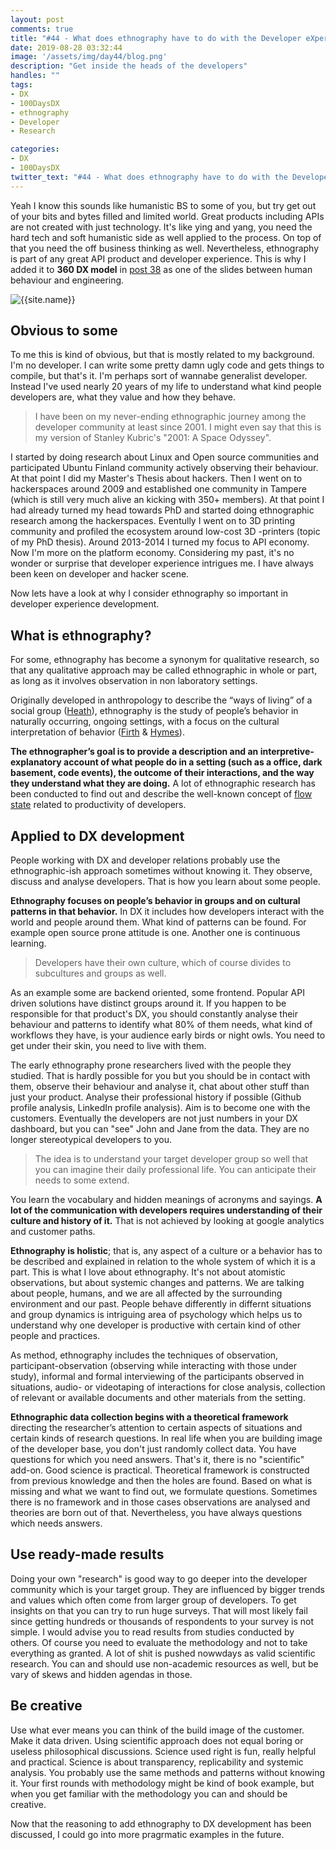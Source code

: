 ```yaml
---
layout: post
comments: true
title: "#44 - What does ethnography have to do with the Developer eXperience?"
date: 2019-08-28 03:32:44
image: '/assets/img/day44/blog.png'
description: "Get inside the heads of the developers"
handles: "" 
tags:
- DX 
- 100DaysDX
- ethnography
- Developer
- Research

categories:
- DX
- 100DaysDX
twitter_text: "#44 - What does ethnography have to do with the Developer eXperience?"
---
```


Yeah I know this sounds like humanistic BS to some of you, but try get out of your bits and bytes filled and limited world. Great products including APIs are not created with just technology. It's like ying and yang, you need the hard tech and soft humanistic side as well applied to the process. On top of that you need the off business thinking as well. Nevertheless, ethnography is part of any great API product and developer experience. This is why I added it to **360 DX model** in [post 38]() as one of the slides between human behaviour and engineering. 

<img itemprop="image" src="/assets/img/day38/dx-disciplines-35.png" alt="{{site.name}}"/>

## Obvious to some

To me this is kind of obvious, but that is mostly related to my background. I'm no developer. I can write some pretty damn ugly code and gets things to compile, but that's it. I'm perhaps sort of wannabe generalist developer. Instead I've used nearly 20 years of my life to understand what kind people developers are, what they value and how they behave. 

<blockquote>I have been on my never-ending ethnographic journey among the developer community at least since 2001. I might even say that this is my version of Stanley Kubric's "2001: A Space Odyssey".</blockquote> 

I started by doing research about Linux and Open source communities and participated Ubuntu Finland community actively observing their behaviour. At that point I did my Master's Thesis about hackers. Then I went on to hackerspaces around 2009 and established one community in Tampere (which is still very much alive an kicking with 350+ members). At that point I had already turned my head towards PhD and started doing ethnographic research among the hackerspaces. Eventully I went on to 3D printing community and profiled the ecosystem around low-cost 3D -printers (topic of my PhD thesis). Around 2013-2014 I turned my focus to API economy. Now I'm more on the platform economy. Considering my past, it's no wonder or surprise that developer experience intrigues me. I have always been keen on developer and hacker scene. 

Now lets have a look at why I consider ethnography so important in developer experience development. 

## What is ethnography? 

For some, ethnography has become a synonym for qualitative research, so that any qualitative approach may be called ethnographic in whole or part, as long  as it involves observation in non laboratory settings. 

Originally developed in anthropology to describe the “ways of living” of a social group ([Heath](https://eric.ed.gov/?id=ED216556)), ethnography is the study of people’s behavior in  naturally  occurring, ongoing settings, with a focus on the cultural interpretation of behavior ([Firth](https://www.taylorfrancis.com/books/9781315017525) & [Hymes](https://files.eric.ed.gov/fulltext/ED216554.pdf)). 

**The ethnographer’s goal  is to provide a description and an interpretive-explanatory account of what people do in a setting (such as a office, dark basement, code events), the outcome of their interactions, and the way they understand what they are doing.** A lot of ethnographic research has been conducted to find out and describe the well-known concept of [flow state](https://100daysdx.com/2/) related to productivity of developers.


## Applied to DX development

People working with DX and developer relations probably use the ethnographic-ish approach sometimes without knowing it. They observe, discuss and analyse developers. That is how you learn about some people. 

**Ethnography focuses on people’s behavior in groups and on cultural patterns in that behavior.** In DX it includes how developers interact with the world and people around them. What kind of patterns can be found. For example open source prone attitude is one. Another one is continuous learning. 

<blockquote>Developers have their own culture, which of course divides to subcultures and groups as well.</blockquote> 

As an example some are backend oriented, some frontend. Popular API driven solutions have distinct groups around it. If you happen to be responsible for that product's DX, you should constantly analyse their behaviour and patterns to identify what 80% of them needs, what kind of workflows they have, is your audience early birds or night owls. You need to get under their skin, you need to live with them. 

The early ethnography prone researchers lived with the people they studied. That is hardly possible for you but you should be in contact with them, observe their behaviour and analyse it, chat about other stuff than just your product. Analyse their professional history if possible (Github profile analysis, LinkedIn profile analysis). Aim is to become one with the customers. Eventually the developers are not just numbers in your DX dashboard, but you can "see" John and Jane from the data. They are no longer stereotypical developers to you. 

<blockquote>The idea is to understand your target developer group so well that you can imagine their daily professional life. You can anticipate their needs to some extend.</blockquote> 

You learn the vocabulary and hidden meanings of acronyms and sayings. **A lot of the communication with developers requires understanding of their culture and history of it.** That is not achieved by looking at google analytics and customer paths. 

**Ethnography is holistic**; that is, any aspect of a culture or a behavior has to be described and explained in relation to the whole system of which it is a part. This is what I love about ethnography. It's not about atomistic observations, but about systemic changes and patterns. We are talking about people, humans, and we are all affected by the surrounding environment and our past. People behave differently in differnt situations and group dynamics is intriguing area of psychology which helps us to understand why one developer is productive with certain kind of other people and practices. 

As method, ethnography includes the techniques of observation, participant-observation (observing while interacting with those under study), informal and  formal interviewing of the participants observed in situations, audio- or videotaping of interactions for close analysis, collection of relevant or available  documents and other materials from the setting. 

**Ethnographic data collection begins with a theoretical framework** directing the researcher’s attention to certain aspects of situations and certain kinds of research questions. In real life when you are building image of the developer base, you don't just randomly collect data. You have questions for which you need answers. That's it, there is no "scientific" add-on. Good science is practical. Theoretical framework is constructed from previous knowledge and then the holes are found. Based on what is missing and what we want to find out, we formulate questions. Sometimes there is no framework and in those cases observations are analysed and theories are born out of that. Nevertheless, you have always questions which needs answers. 

## Use ready-made results

Doing your own "research" is good way to go deeper into the developer community which is your target group. They are influenced by bigger trends and values which often come from larger group of developers. To get insights on that you can try to run huge surveys. That will most likely fail since getting hundreds or thousands of respondents to your survey is not simple. I would advise you to read results from studies conducted by others. Of course you need to evaluate the methodology and not to take everything as granted. A lot of shit is pushed nowwdays as valid scientific research. You can and should use non-academic resources as well, but be vary of skews and hidden agendas in those. 

## Be creative 

Use what ever means you can think of the build image of the customer. Make it data driven. Using scientific approach does not equal boring or useless philosophical discussions. Science used right is fun, really helpful and practical. Science is about transparency, replicability and systemic analysis. You probably use the same methods and patterns without knowing it. Your first rounds with methodology might be kind of book example, but when you get familiar with the methodology you can and should be creative. 

Now that the reasoning to add ethnography to DX development has been discussed, I could go into more pragrmatic examples in the future. 